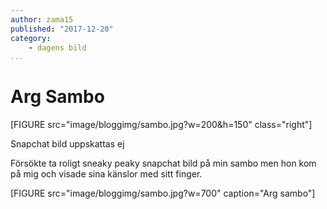 ```yaml
---
author: zama15
published: "2017-12-20"
category:
    - dagens bild
...
```

Arg Sambo
==================================

[FIGURE src="image/bloggimg/sambo.jpg?w=200&h=150" class="right"]

Snapchat bild uppskattas ej


<!--more-->

Försökte ta roligt sneaky peaky snapchat bild på min sambo men hon kom på mig och visade sina känslor med sitt finger.

[FIGURE src="image/bloggimg/sambo.jpg?w=700" caption="Arg sambo"]
